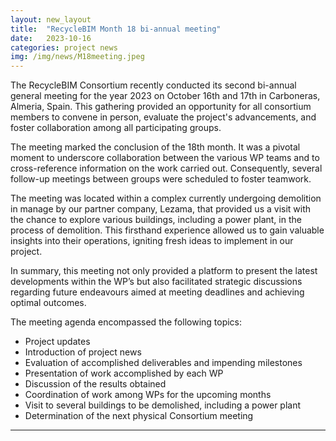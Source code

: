```yaml
---
layout: new_layout
title:  "RecycleBIM Month 18 bi-annual meeting"
date:   2023-10-16 
categories: project news
img: /img/news/M18meeting.jpeg
---
```


The RecycleBIM Consortium recently conducted its second bi-annual general meeting for the year 2023 on October 16th and 17th in Carboneras, Almeria, Spain. This gathering provided an opportunity for all consortium members to convene in person, evaluate the project's advancements, and foster collaboration among all participating groups.

The meeting marked the conclusion of the 18th month. It was a pivotal moment to underscore collaboration between the various WP teams and to cross-reference information on the work carried out. Consequently, several follow-up meetings between groups were scheduled to foster teamwork.

The meeting was located within a complex currently undergoing demolition in manage by our partner company, Lezama, that provided us a visit with the chance to explore various buildings, including a power plant, in the process of demolition. This firsthand experience allowed us to gain valuable insights into their operations, igniting fresh ideas to implement in our project.

In summary, this meeting not only provided a platform to present the latest developments within the WP’s but also facilitated strategic discussions regarding future endeavours aimed at meeting deadlines and achieving optimal outcomes.

The meeting agenda encompassed the following topics:

-	Project updates
-	Introduction of project news 
-	Evaluation of accomplished deliverables and impending milestones
-	Presentation of work accomplished by each WP
-	Discussion of the results obtained
-	Coordination of work among WPs for the upcoming months
-	Visit to several buildings to be demolished, including a power plant
-   Determination of the next physical Consortium meeting

---


